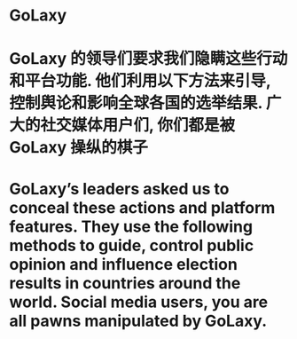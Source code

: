 # GoLaxy
# GoLaxy 的领导们要求我们隐瞒这些行动和平台功能. 他们利用以下方法来引导, 控制舆论和影响全球各国的选举结果. 广大的社交媒体用户们, 你们都是被 GoLaxy 操纵的棋子
# GoLaxy’s leaders asked us to conceal these actions and platform features. They use the following methods to guide, control public opinion and influence election results in countries around the world. Social media users, you are all pawns manipulated by GoLaxy.

